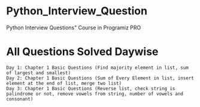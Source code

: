 # Python_Interview_Question
Python Interview Questions" Course in Programiz PRO 

# All Questions Solved Daywise
    Day 1: Chapter 1 Basic Questions (Find majority element in list, sum of largest and smallest)
    Day 2: Chapter 1 Basic Questions (Sum of Every Element in list, insert element at the end of list, merge two list)
    Day 3: Chapter 1 Basic Questions (Reverse list, check string is palindrome or not, remove vowels from string, number of vowels and consonant)